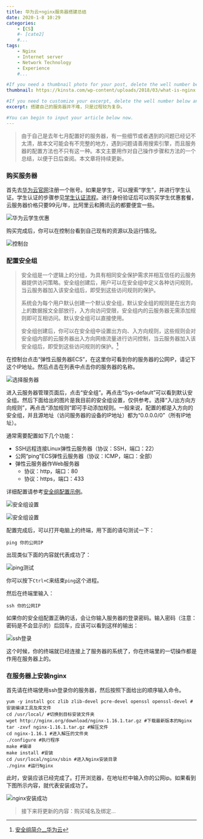 ```yaml
---
title: 华为云+nginx服务器搭建总结
date: 2020-1-8 10:29
categories: 
	- [CS]
	#- [cate2]
	#...
tags: 
	- Nginx
	- Internet server
	- Network Technology
	- Experience
	#...

#If you need a thumbnail photo for your post, delete the well number below and finish the directory.
thumbnail: https://kinsta.com/wp-content/uploads/2018/03/what-is-nginx.png

#If you need to customize your excerpt, delete the well number below and input something. You can also input <!-- more --> in your article to divide the excerpt and other contents.
excerpt: 搭建自己的服务器并不难，只是过程较为复杂。

#You can begin to input your article below now.
---
```


> 由于自己是去年七月配置好的服务器，有一些细节或者遇到的问题已经记不太清，故本文可能会有不完整的地方，遇到问题请善用搜索引擎，而且服务器的配置方法也不只有这一种。本文主要用作对自己操作步骤和方法的一个总结，以便于日后查阅。本文章将持续更新。

### 购买服务器

首先去[华为云官网](https://www.huaweicloud.com/?locale=zh-cn)注册一个账号。如果是学生，可以搜索“学生”，并进行学生认证。学生认证的步骤参见[学生认证流程](https://support.huaweicloud.com/usermanual-account/zh-cn_topic_0069253575.html)。进行身份验证后可以购买学生优惠套餐，云服务器价格只要99元/年，比阿里云和腾讯云的都要便宜一些。

![华为云学生优惠](https://astrobear.top/resource/astroblog/content/hwcloud_discount.png)

购买完成后，你可以在控制台看到自己现有的资源以及运行情况。

![控制台](https://astrobear.top/resource/astroblog/content/console.png)

### 配置安全组

> 安全组是一个逻辑上的分组，为具有相同安全保护需求并相互信任的云服务器提供访问策略。安全组创建后，用户可以在安全组中定义各种访问规则，当云服务器加入该安全组后，即受到这些访问规则的保护。
>
> 系统会为每个用户默认创建一个默认安全组，默认安全组的规则是在出方向上的数据报文全部放行，入方向访问受限，安全组内的云服务器无需添加规则即可互相访问。默认安全组可以直接使用。
>
> 安全组创建后，你可以在安全组中设置出方向、入方向规则，这些规则会对安全组内部的云服务器出入方向网络流量进行访问控制，当云服务器加入该安全组后，即受到这些访问规则的保护。[^1]

在控制台点击“弹性云服务器ECS”，在这里你可看到你的服务器的公网IP，请记下这个IP地址。然后点击在列表中点击你的服务器的名称。

![选择服务器](https://astrobear.top/resource/astroblog/content/security_groups.png)

进入云服务器管理页面后，点击“安全组”。再点击“Sys-default”可以看到默认安全组。然后下面给出的图片是我目前的安全组设置，仅供参考。选择“入/出方向方向规则”，再点击“添加规则“即可手动添加规则。一般来说，配置的都是入方向的安全组，并且源地址（访问服务器的设备的IP地址）都为“0.0.0.0/0”（所有IP地址）。

通常需要配置如下几个功能：

- SSH远程连接Linux弹性云服务器（协议：SSH，端口：22）
- 公网“ping”ECS弹性云服务器（协议：ICMP，端口：全部）
- 弹性云服务器作Web服务器
  - 协议：http，端口：80
  - 协议：https，端口：433

详细配置请参考[安全组配置示例](https://support.huaweicloud.com/usermanual-ecs/zh-cn_topic_0140323152.html)。

![安全组设置](https://astrobear.top/resource/astroblog/content/sg_settings.png)

![安全组设置](https://astrobear.top/resource/astroblog/content/sg_settings1.png)

配置完成后，可以打开电脑上的终端，用下面的语句测试一下：

`ping 你的公网IP`

出现类似下面的内容就代表成功了：

![ping测试](https://astrobear.top/resource/astroblog/content/ping_test.png)

你可以按下`Ctrl+C`来结束`ping`这个进程。

然后在终端里输入：

`ssh 你的公网IP`

如果你的安全组配置正确的话，会让你输入服务器的登录密码。输入密码（注意：密码是不会显示的）后回车，应该可以看到这样的输出：

![ssh登录](https://astrobear.top/resource/astroblog/content/ssh_login.png)

这个时候，你的终端就已经连接上了服务器的系统了，你在终端里的一切操作都是作用在服务器上的。

### 在服务器上安装nginx

首先请在终端使用ssh登录你的服务器，然后按照下面给出的顺序输入命令。

```shell
yum -y install gcc zlib zlib-devel pcre-devel openssl openssl-devel #安装编译工具及库文件
cd /usr/local/ #切换到目标安装文件夹
wget http://nginx.org/download/nginx-1.16.1.tar.gz #下载最新版本的Nginx
tar -zxvf nginx-1.16.1.tar.gz #解压文件
cd nginx-1.16.1 #进入解压的文件夹
./configure #执行程序
make #编译
make install #安装
cd /usr/local/nginx/sbin #进入Nginx安装目录
./nginx #运行Nginx
```

此时，安装应该已经完成了。打开浏览器，在地址栏中输入你的公网ip。如果看到下图所示内容，就代表安装成功了。

![nginx安装成功](https://astrobear.top/resource/astroblog/content/nginx_install.png)

> 接下来将更新的内容：购买域名及绑定...



[^1]: [安全组简介__华为云](https://support.huaweicloud.com/usermanual-vpc/zh-cn_topic_0073379079.html)







